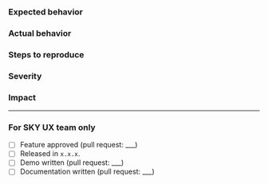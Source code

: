 ### Expected behavior

### Actual behavior

### Steps to reproduce

### Severity

### Impact

---

### For SKY UX team only
- [ ] Feature approved (pull request: ___)
- [ ] Released in `x.x.x`.
- [ ] Demo written (pull request: ___)
- [ ] Documentation written (pull request: ___)
